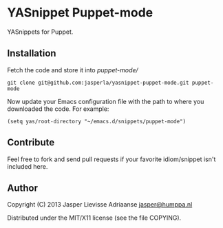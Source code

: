 YASnippet Puppet-mode
=====================

YASnippets for Puppet.

Installation
------------

Fetch the code and store it into _puppet-mode/_

	git clone git@github.com:jasperla/yasnippet-puppet-mode.git puppet-mode

Now update your Emacs configuration file with the path to where you
downloaded the code. For example:

	(setq yas/root-directory "~/emacs.d/snippets/puppet-mode")

Contribute
----------

Feel free to fork and send pull requests if your favorite
idiom/snippet isn't included here.

Author
-------

Copyright (C) 2013 Jasper Lievisse Adriaanse <jasper@humppa.nl>

Distributed under the MIT/X11 license (see the file COPYING).
